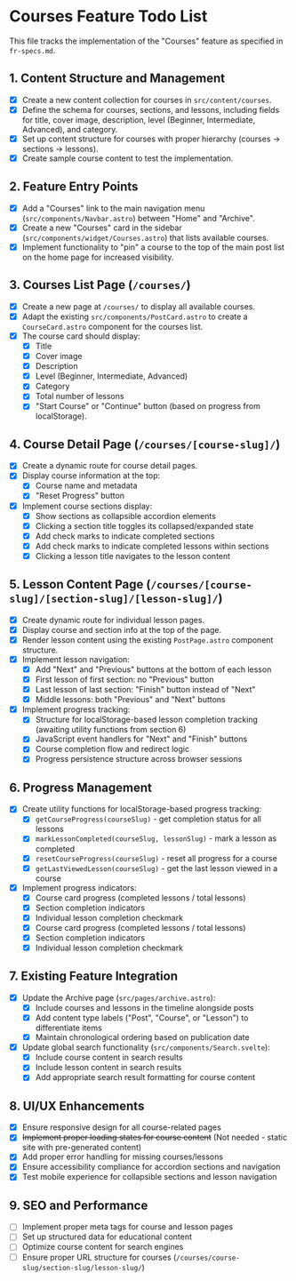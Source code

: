 # Courses Feature Todo List

This file tracks the implementation of the "Courses" feature as specified in `fr-specs.md`.

## 1. Content Structure and Management

- [x] Create a new content collection for courses in `src/content/courses`.
- [x] Define the schema for courses, sections, and lessons, including fields for title, cover image, description, level (Beginner, Intermediate, Advanced), and category.
- [x] Set up content structure for courses with proper hierarchy (courses → sections → lessons).
- [x] Create sample course content to test the implementation.

## 2. Feature Entry Points

- [x] Add a "Courses" link to the main navigation menu (`src/components/Navbar.astro`) between "Home" and "Archive".
- [x] Create a new "Courses" card in the sidebar (`src/components/widget/Courses.astro`) that lists available courses.
- [x] Implement functionality to "pin" a course to the top of the main post list on the home page for increased visibility.

## 3. Courses List Page (`/courses/`)

- [x] Create a new page at `/courses/` to display all available courses.
- [x] Adapt the existing `src/components/PostCard.astro` to create a `CourseCard.astro` component for the courses list.
- [x] The course card should display:
  - [x] Title
  - [x] Cover image
  - [x] Description
  - [x] Level (Beginner, Intermediate, Advanced)
  - [x] Category
  - [x] Total number of lessons
  - [x] "Start Course" or "Continue" button (based on progress from localStorage).

## 4. Course Detail Page (`/courses/[course-slug]/`)

- [x] Create a dynamic route for course detail pages.
- [x] Display course information at the top:
  - [x] Course name and metadata
  - [x] "Reset Progress" button
- [x] Implement course sections display:
  - [x] Show sections as collapsible accordion elements
  - [x] Clicking a section title toggles its collapsed/expanded state
  - [x] Add check marks to indicate completed sections
  - [x] Add check marks to indicate completed lessons within sections
  - [x] Clicking a lesson title navigates to the lesson content

## 5. Lesson Content Page (`/courses/[course-slug]/[section-slug]/[lesson-slug]/`)

- [x] Create dynamic route for individual lesson pages.
- [x] Display course and section info at the top of the page.
- [x] Render lesson content using the existing `PostPage.astro` component structure.
- [x] Implement lesson navigation:
  - [x] Add "Next" and "Previous" buttons at the bottom of each lesson
  - [x] First lesson of first section: no "Previous" button
  - [x] Last lesson of last section: "Finish" button instead of "Next"
  - [x] Middle lessons: both "Previous" and "Next" buttons
- [x] Implement progress tracking:
  - [x] Structure for localStorage-based lesson completion tracking (awaiting utility functions from section 6)
  - [x] JavaScript event handlers for "Next" and "Finish" buttons
  - [x] Course completion flow and redirect logic
  - [x] Progress persistence structure across browser sessions

## 6. Progress Management

- [x] Create utility functions for localStorage-based progress tracking:
  - [x] `getCourseProgress(courseSlug)` - get completion status for all lessons
  - [x] `markLessonCompleted(courseSlug, lessonSlug)` - mark a lesson as completed
  - [x] `resetCourseProgress(courseSlug)` - reset all progress for a course
  - [x] `getLastViewedLesson(courseSlug)` - get the last lesson viewed in a course
- [x] Implement progress indicators:
  - [x] Course card progress (completed lessons / total lessons)
  - [x] Section completion indicators
  - [x] Individual lesson completion checkmark
  - [x] Course card progress (completed lessons / total lessons)
  - [x] Section completion indicators
  - [x] Individual lesson completion checkmark

## 7. Existing Feature Integration

- [x] Update the Archive page (`src/pages/archive.astro`):
  - [x] Include courses and lessons in the timeline alongside posts
  - [x] Add content type labels ("Post", "Course", or "Lesson") to differentiate items
  - [x] Maintain chronological ordering based on publication date
- [x] Update global search functionality (`src/components/Search.svelte`):
  - [x] Include course content in search results
  - [x] Include lesson content in search results
  - [x] Add appropriate search result formatting for course content

## 8. UI/UX Enhancements

- [x] Ensure responsive design for all course-related pages
- [x] ~~Implement proper loading states for course content~~ (Not needed - static site with pre-generated content)
- [x] Add proper error handling for missing courses/lessons
- [x] Ensure accessibility compliance for accordion sections and navigation
- [x] Test mobile experience for collapsible sections and lesson navigation

## 9. SEO and Performance

- [ ] Implement proper meta tags for course and lesson pages
- [ ] Set up structured data for educational content
- [ ] Optimize course content for search engines
- [ ] Ensure proper URL structure for courses (`/courses/course-slug/section-slug/lesson-slug/`)
